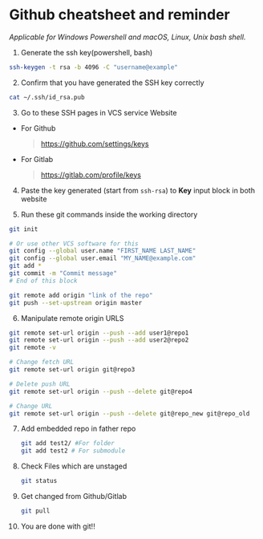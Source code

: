 # Github cheatsheet and reminder

_Applicable for Windows Powershell and macOS, Linux, Unix bash shell._

1. Generate the ssh key(powershell, bash)
```bash
ssh-keygen -t rsa -b 4096 -C "username@example"
```

2. Confirm that you have generated the SSH key correctly
```bash
cat ~/.ssh/id_rsa.pub
```

3. Go to these SSH pages in VCS service Website
* For Github
    > https://github.com/settings/keys
* For Gitlab
    > https://gitlab.com/profile/keys

4. Paste the key generated (start from `ssh-rsa`) to __Key__ input block in both website

5. Run these git commands inside the working directory
```bash
git init

# Or use other VCS software for this
git config --global user.name "FIRST_NAME LAST_NAME"
git config --global user.email "MY_NAME@example.com"
git add *
git commit -m "Commit message"
# End of this block

git remote add origin "link of the repo"
git push --set-upstream origin master
```

6. Manipulate remote origin URLS
```sh
git remote set-url origin --push --add user1@repo1
git remote set-url origin --push --add user2@repo2
git remote -v

# Change fetch URL
git remote set-url origin git@repo3

# Delete push URL
git remote set-url origin --push --delete git@repo4

# Change URL
git remote set-url origin --push --delete git@repo_new git@repo_old
```
7. Add embedded repo in father repo
   ```sh
   git add test2/ #For folder
   git add test2 # For submodule
   ```
8. Check Files which are unstaged
   ```sh
   git status
   ```
9. Get changed from Github/Gitlab
    ```sh
    git pull
    ```
10. You are done with git!!